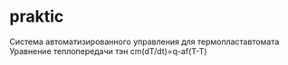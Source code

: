 # praktic
Система автоматизированного управления для термопластавтомата
Уравнение теплопередачи тэн 
cm(dT/dt)=q-af(T-T)
